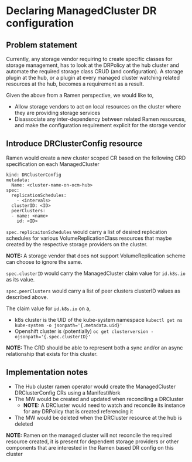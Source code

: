 # Declaring ManagedCluster DR configuration

## Problem statement

Currently, any storage vendor requiring to create specific classes for storage
management, has to look at the DRPolicy at the hub cluster and automate the
required storage class CRUD (and configuration). A storage plugin at the hub, or
a plugin at every managed cluster watching related resources at the hub, becomes
a requirement as a result.

Given the above from a Ramen perspective, we would like to,

- Allow storage vendors to act on local resources on the cluster where they are
  providing storage services
- Disassociate any inter-dependency between related Ramen resources, and make
  the configuration requirement explicit for the storage vendor

## Introduce DRClusterConfig resource

Ramen would create a new cluster scoped CR based on the following CRD
specification on each ManagedCluster

```
kind: DRClusterConfig
metadata:
  Name: <cluster-name-on-ocm-hub>
spec:
  replicationSchedules:
    - <intervals>
  clusterID: <ID>
  peerClusters:
  - name: <name>
    id: <ID>
```

`spec.replicaitonSchedules` would carry a list of desired replication schedules
for various VolumeReplicationClass resources that maybe created by the
respective storage providers on the cluster.

**NOTE:** A storage vendor that does not support VolumeReplication scheme can
choose to ignore the same.

`spec.clusterID` would carry the ManagedCluster claim value for `id.k8s.io` as
its value.

`spec.peerClusters` would carry a list of peer clusters clusterID values as
described above.

The claim value for `id.k8s.io` on a,

- k8s cluster is the UID of the kube-system namespace
  `kubectl get ns kube-system -o jsonpath='{.metadata.uid}'`
- Openshift cluster is (potentially)
  `oc get clusterversion -ojsonpath='{.spec.clusterID}'`

**NOTE:** The CRD should be able to represent both a sync and/or an async
relationship that exists for this cluster.

## Implementation notes

- The Hub cluster ramen operator would create the ManagedCluster DRClusterConfig
  CRs using a ManifestWork
- The MW would be created and updated when reconciling a DRCluster
    - **NOTE:** A DRCluster would need to watch and reconcile its instance for
      any DRPolicy that is created referencing it
- The MW would be deleted when the DRCluster resource at the hub is deleted

**NOTE:** Ramen on the managed cluster will not reconcile the required resource
created, it is present for dependent storage providers or other components that
are interested in the Ramen based DR config on this cluster
